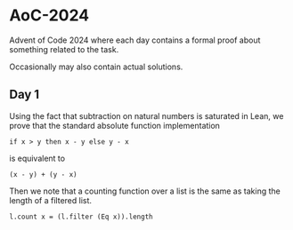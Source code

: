 # AoC-2024

Advent of Code 2024 where each day contains a formal proof about something related to the task.

Occasionally may also contain actual solutions.

## Day 1

Using the fact that subtraction on natural numbers is saturated in Lean, we prove that the standard absolute function implementation

```lean
if x > y then x - y else y - x
```

is equivalent to

```lean
(x - y) + (y - x)
```

Then we note that a counting function over a list is the same as taking the length of a filtered list.

```lean
l.count x = (l.filter (Eq x)).length
```
